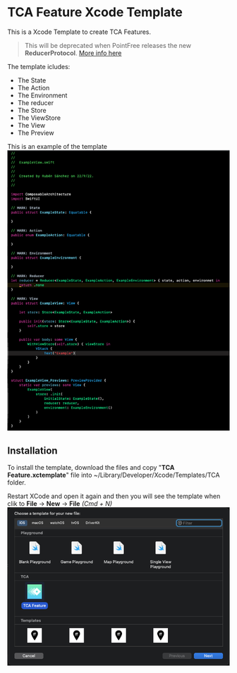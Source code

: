 # TCA Feature Xcode Template
This is a Xcode Template to create TCA Features. 

> This will be deprecated when PointFree releases the new **ReducerProtocol**. [More info here](https://github.com/pointfreeco/swift-composable-architecture/discussions/1282)

The template icludes:

* The State
* The Action
* The Environment
* The reducer
* The Store
* The ViewStore
* The View
* The Preview

This is an example of the template
![](https://github.com/Rubensv/TCA-Feature-Xcode-Template/blob/master/Assets/template.png)

## Installation
To install the template, download the files and copy "**TCA Feature.xctemplate**" file into ~/Library/Developer/Xcode/Templates/TCA folder.

Restart XCode and open it again and then you will see the template when clik to **File** -> **New** -> **File** *(Cmd + N)*
![](https://github.com/Rubensv/TCA-Feature-Xcode-Template/blob/master/Assets/selector.png)


